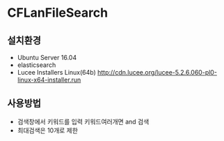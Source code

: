 # CFLanFileSearch

## 설치환경
* Ubuntu Server 16.04
* elasticsearch
* Lucee Installers Linux\(64b\) <http://cdn.lucee.org/lucee-5.2.6.060-pl0-linux-x64-installer.run>

## 사용방법 
* 검색창에서 키워드를 입력 키워드여러개면 and 검색
* 최대검색은 10개로 제한 
